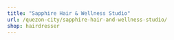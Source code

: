 ```yaml
---
title: "Sapphire Hair & Wellness Studio"
url: /quezon-city/sapphire-hair-and-wellness-studio/
shop: hairdresser
---
```


